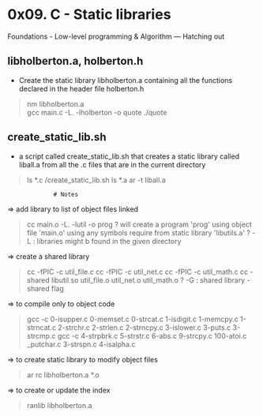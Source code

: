 # 0x09. C - Static libraries
 Foundations - Low-level programming & Algorithm ― Hatching out

## libholberton.a, holberton.h
   * Create the static library libholberton.a containing all the functions declared in the header file holberton.h
   > nm libholberton.a  
   > gcc main.c -L. -lholberton -o quote
   > ./quote 
   
## create_static_lib.sh
   * a script called create_static_lib.sh that creates a static library called liball.a from all the .c files that are in the current directory   
   > ls *.c
   > /create_static_lib.sh
   > ls *.a
   > ar -t liball.a 
 
                 # Notes 

=> add library to list of object files linked
   > cc main.o -L. -lutil -o prog
   ? will create a program 'prog' using object file 'main.o' using any symbols require from static library 'libutils.a' 
   ? -L  : libraries might b found in the given directory

=> create a shared library
   > cc -fPIC -c util_file.c
   > cc -fPIC -c util_net.c
   > cc -fPIC -c util_math.c
   > cc -shared libutil.so util_file.o util_net.o util_math.o
   ? -G : shared library -shared flag
  
=> to compile only to object code 
   > gcc -c 0-isupper.c 0-memset.c 0-strcat.c 1-isdigit.c 1-memcpy.c 1-strncat.c 2-strchr.c 2-strlen.c 2-strncpy.c 3-islower.c 3-puts.c 3-strcmp.c 
   > gcc -c 4-strpbrk.c 5-strstr.c 6-abs.c 9-strcpy.c 100-atoi.c _putchar.c 3-strspn.c 4-isalpha.c

=> to create static library to modify object files 
   > ar rc libholberton.a *.o

=> to create or update the index
   > ranlib libholberton.a
